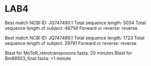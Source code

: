 # LAB4

Best match NCBI ID: JQ747490.1
Total sequence length: 5034
Total sequence length of subject: 48758
Forward or reverse: reverse

Best match NCBI ID: JQ747489.1
Total sequence length: 1723
Total sequence length of subject: 29791
Forward or reverse: reverse

Blast for MoTeR_retrotransposons.fasta: 20 minutes
Blast for Bm88503_final.fasta: <1 minute
